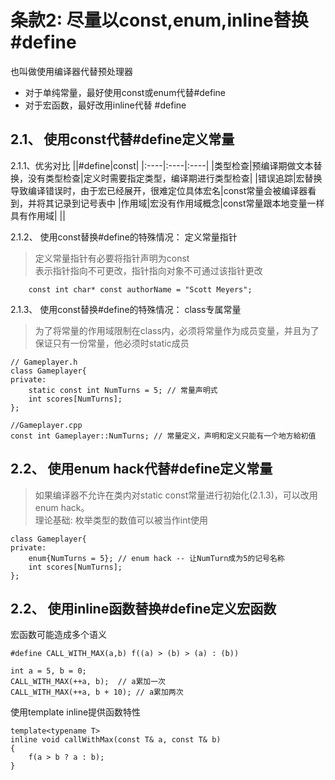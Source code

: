# 条款2: 尽量以const,enum,inline替换#define
也叫做使用编译器代替预处理器
- 对于单纯常量，最好使用const或enum代替\#define
- 对于宏函数，最好改用inline代替 \#define

## 2.1、 使用const代替\#define定义常量
2.1.1、优劣对比
||\#define|const|
|:----|:----|:----|
|类型检查|预编译期做文本替换，没有类型检查|定义时需要指定类型，编译期进行类型检查|
|错误追踪|宏替换导致编译错误时，由于宏已经展开，很难定位具体宏名|const常量会被编译器看到，并将其记录到记号表中
|作用域|宏没有作用域概念|const常量跟本地变量一样具有作用域|
||

2.1.2、 使用const替换\#define的特殊情况： 定义常量指针<br>
> 定义常量指针有必要将指针声明为const<br/>表示指针指向不可更改，指针指向对象不可通过该指针更改

        const int char* const authorName = "Scott Meyers";

2.1.3、 使用const替换\#define的特殊情况： class专属常量<br>
> 为了将常量的作用域限制在class内，必须将常量作为成员变量，并且为了保证只有一份常量，他必须时static成员

    // Gameplayer.h
    class Gameplayer{
    private:
        static const int NumTurns = 5; // 常量声明式
        int scores[NumTurns];
    };

    //Gameplayer.cpp
    const int Gameplayer::NumTurns; // 常量定义，声明和定义只能有一个地方給初值


## 2.2、 使用enum hack代替\#define定义常量
> 如果编译器不允许在类内对static const常量进行初始化(2.1.3)，可以改用enum hack。<br/>理论基础: 枚举类型的数值可以被当作int使用

    class Gameplayer{
    private:
        enum{NumTurns = 5}; // enum hack -- 让NumTurn成为5的记号名称
        int scores[NumTurns];
    };

## 2.2、 使用inline函数替换\#define定义宏函数
宏函数可能造成多个语义

    #define CALL_WITH_MAX(a,b) f((a) > (b) > (a) : (b))

    int a = 5, b = 0;
    CALL_WITH_MAX(++a, b);  // a累加一次
    CALL_WITH_MAX(++a, b + 10); // a累加两次 

使用template inline提供函数特性

    template<typename T>
    inline void callWithMax(const T& a, const T& b)
    {
        f(a > b ? a : b);
    }